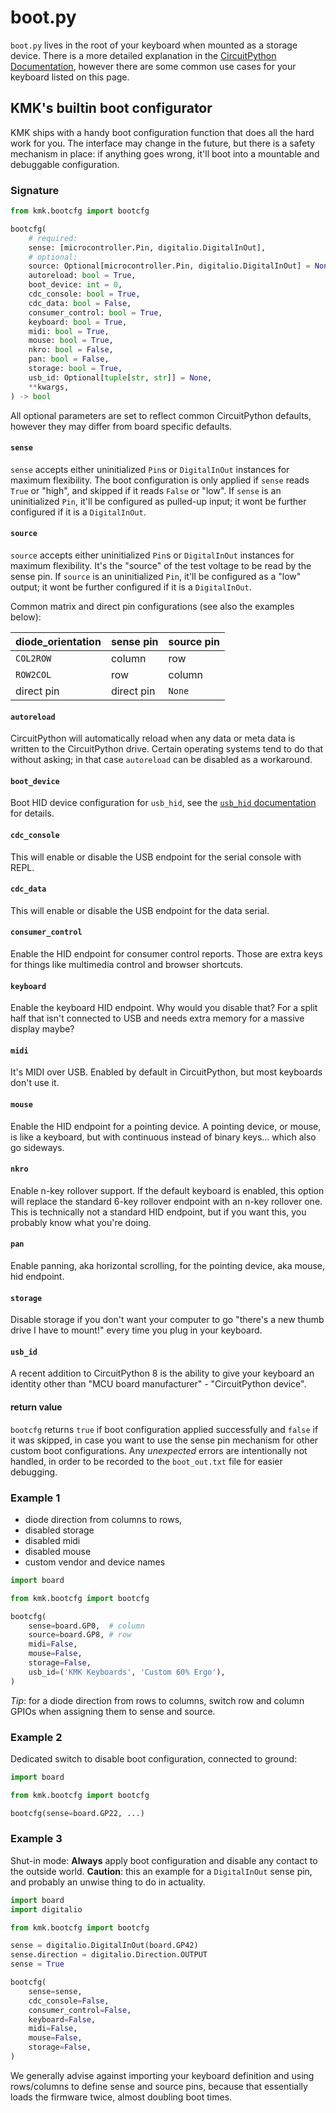 # boot.py
`boot.py` lives in the root of your keyboard when mounted as a storage device.
There is a more detailed explanation in the [CircuitPython Documentation](https://docs.circuitpython.org/en/latest/README.html),
however there are some common use cases for your keyboard listed on this page.


## KMK's builtin boot configurator

KMK ships with a handy boot configuration function that does all the hard work
for you.
The interface may change in the future, but there is a safety mechanism in
place: if anything goes wrong, it'll boot into a mountable and debuggable
configuration.


### Signature

```python
from kmk.bootcfg import bootcfg

bootcfg(
    # required:
    sense: [microcontroller.Pin, digitalio.DigitalInOut],
    # optional:
    source: Optional[microcontroller.Pin, digitalio.DigitalInOut] = None,
    autoreload: bool = True,
    boot_device: int = 0,
    cdc_console: bool = True,
    cdc_data: bool = False,
    consumer_control: bool = True,
    keyboard: bool = True,
    midi: bool = True,
    mouse: bool = True,
    nkro: bool = False,
    pan: bool = False,
    storage: bool = True,
    usb_id: Optional[tuple[str, str]] = None,
    **kwargs,
) -> bool
```
All optional parameters are set to reflect common CircuitPython defaults, however
they may differ from board specific defaults.


#### `sense`
`sense` accepts either uninitialized `Pin`s or `DigitalInOut` instances for
maximum flexibility.
The boot configuration is only applied if `sense` reads `True` or "high", and
skipped if it reads `False` or "low".
If `sense` is an uninitialized `Pin`, it'll be configured as pulled-up input; it
wont be further configured if it is a `DigitalInOut`.


#### `source`
`source` accepts either uninitialized `Pin`s or `DigitalInOut` instances for
maximum flexibility.
It's the "source" of the test voltage to be read by the sense pin.
If `source` is an uninitialized `Pin`, it'll be configured as a "low" output; it
wont be further configured if it is a `DigitalInOut`.

Common matrix and direct pin configurations (see also the examples below):

|diode_orientation |sense pin  |source pin |
|------------------|-----------|-----------|
|`COL2ROW`         |column     |row        |
|`ROW2COL`         |row        |column     |
|direct pin        |direct pin |`None`     |


#### `autoreload`
CircuitPython will automatically reload when any data or meta data is written to
the CircuitPython drive.
Certain operating systems tend to do that without asking; in that case
`autoreload` can be disabled as a workaround.


#### `boot_device`
Boot HID device configuration for `usb_hid`, see the [`usb_hid` documentation](https://docs.circuitpython.org/en/latest/shared-bindings/usb_hid/index.html#usb_hid.enable)
for details.


#### `cdc_console`
This will enable or disable the USB endpoint for the serial console with REPL.


#### `cdc_data`
This will enable or disable the USB endpoint for the data serial.


#### `consumer_control`
Enable the HID endpoint for consumer control reports. Those are extra keys for
things like multimedia control and browser shortcuts.


#### `keyboard`
Enable the keyboard HID endpoint. Why would you disable that? For a split half
that isn't connected to USB and needs extra memory for a massive display maybe?


#### `midi`
It's MIDI over USB. Enabled by default in CircuitPython, but most keyboards don't use it.


#### `mouse`
Enable the HID endpoint for a pointing device. A pointing device, or mouse, is
like a keyboard, but with continuous instead of binary keys... which also go
sideways.


#### `nkro`
Enable n-key rollover support. If the default keyboard is enabled, this option
will replace the standard 6-key rollover endpoint with an n-key rollover one.
This is technically not a standard HID endpoint, but if you want this, you
probably know what you're doing.


#### `pan`
Enable panning, aka horizontal scrolling, for the pointing device, aka mouse,
hid endpoint.


#### `storage`
Disable storage if you don't want your computer to go "there's a new thumb drive
I have to mount!" every time you plug in your keyboard.


#### `usb_id`
A recent addition to CircuitPython 8 is the ability to give your keyboard an
identity other than "MCU board manufacturer" - "CircuitPython device".


#### return value
`bootcfg` returns `true` if boot configuration applied successfully and `false`
if it was skipped, in case you want to use the sense pin mechanism for other
custom boot configurations.
Any *unexpected* errors are intentionally not handled, in order to be recorded
to the `boot_out.txt` file for easier debugging.


### Example 1
* diode direction from columns to rows,
* disabled storage
* disabled midi
* disabled mouse
* custom vendor and device names

```python
import board

from kmk.bootcfg import bootcfg

bootcfg(
    sense=board.GP0,  # column
    source=board.GP8, # row
    midi=False,
    mouse=False,
    storage=False,
    usb_id=('KMK Keyboards', 'Custom 60% Ergo'),
)

```
*Tip*: for a diode direction from rows to columns, switch row and column GPIOs
when assigning them to sense and source.


### Example 2
Dedicated switch to disable boot configuration, connected to ground:

```python
import board

from kmk.bootcfg import bootcfg

bootcfg(sense=board.GP22, ...)
```

### Example 3
Shut-in mode:
**Always** apply boot configuration and disable any contact to the outside
world.
**Caution**: this an example for a `DigitalInOut` sense pin, and probably an
unwise thing to do in actuality.

```python
import board
import digitalio

from kmk.bootcfg import bootcfg

sense = digitalio.DigitalInOut(board.GP42)
sense.direction = digitalio.Direction.OUTPUT
sense = True

bootcfg(
    sense=sense,
    cdc_console=False,
    consumer_control=False,
    keyboard=False,
    midi=False,
    mouse=False,
    storage=False,
)
```

We generally advise against importing your keyboard definition and using
rows/columns to define sense and source pins, because that essentially loads
the firmware twice, almost doubling boot times.
